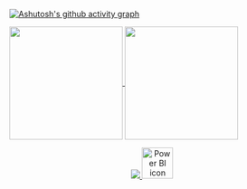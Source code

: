 [![Ashutosh's github activity graph](https://github-readme-activity-graph.vercel.app/graph?username=Lucas-Ortega1&theme=gotham&area=true&hide_border=true)]([https://github.com/ashutosh00710/github-readme-activity-graph](https://github-readme-activity-graph.vercel.app/graph?username=Lucas-Ortega1&theme=gotham&area=true&hide_border=true))

<p>
  <a href="https://github.com/anuraghazra/github-readme-stats">
        <img height=200 align="center" src="https://github-readme-stats.vercel.app/api?username=Lucas-Ortega1&theme=gotham" />
    </a>
  
  <a href="https://github.com/anuraghazra/convoychat">
        <img height=200 align="center" src="https://github-readme-stats.vercel.app/api/top-langs?username=Lucas-Ortega1&theme=gotham&layout=donut" />
  </a>
</p>

<p align="center">
  <a href="https://skillicons.dev">
    <img src="https://skillicons.dev/icons?i=git,java,html,css,javascript,react,c,python" />
    <img src="https://user-images.githubusercontent.com/74382074/221614842-e10ac993-a9c0-4bd8-ae20-1592f0b38760.png" width="55px" alt="Power BI icon"/>
  </a>
</p>
